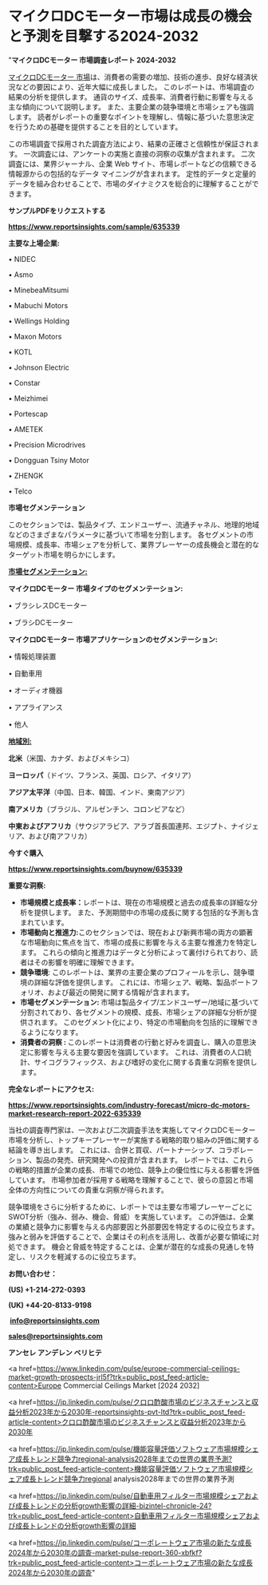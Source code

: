 # マイクロDCモーター市場は成長の機会と予測を目撃する2024-2032

"<strong>マイクロDCモーター 市場調査レポート 2024-2032</strong>

<a href=https://www.reportsinsights.com/sample/635339>マイクロDCモーター 市場</a>は、消費者の需要の増加、技術の進歩、良好な経済状況などの要因により、近年大幅に成長しました。 このレポートは、市場調査の結果の分析を提供します。 通貨のサイズ、成長率、消費者行動に影響を与える主な傾向について説明します。 また、主要企業の競争環境と市場シェアも強調します。 読者がレポートの重要なポイントを理解し、情報に基づいた意思決定を行うための基礎を提供することを目的としています。

この市場調査で採用された調査方法により、結果の正確さと信頼性が保証されます。 一次調査には、アンケートの実施と直接の洞察の収集が含まれます。 二次調査には、業界ジャーナル、企業 Web サイト、市場レポートなどの信頼できる情報源からの包括的なデータ マイニングが含まれます。 定性的データと定量的データを組み合わせることで、市場のダイナミクスを総合的に理解することができます。

<strong><b>サンプルPDFをリクエストする</b></strong>

<a href=https://www.reportsinsights.com/sample/635339><strong><u>https://www.reportsinsights.com/sample/635339</u></strong></a>

<strong>主要な上場企業:</strong>

• NIDEC

• Asmo

• MinebeaMitsumi

• Mabuchi Motors

• Wellings Holding

• Maxon Motors

• KOTL

• Johnson Electric

• Constar

• Meizhimei

• Portescap

• AMETEK

• Precision Microdrives

• Dongguan Tsiny Motor

• ZHENGK

• Telco

<strong>市場セグメンテーション</strong>

このセクションでは、製品タイプ、エンドユーザー、流通チャネル、地理的地域などのさまざまなパラメータに基づいて市場を分割します。 各セグメントの市場規模、成長率、市場シェアを分析して、業界プレーヤーの成長機会と潜在的なターゲット市場を明らかにします。

<strong><u>市場セグメンテーション</u></strong><strong><u>:</u></strong>

<strong>マイクロDCモーター 市場タイプのセグメンテーション:</strong>

• ブラシレスDCモーター

• ブラシDCモーター

<strong>マイクロDCモーター 市場アプリケーションのセグメンテーション:</strong>

• 情報処理装置

• 自動車用

• オーディオ機器

• アプライアンス

• 他人

<strong><u>地域別</u></strong><strong><u>:</u></strong>

<strong>北米</strong>（米国、カナダ、およびメキシコ）

<strong>ヨーロッパ</strong>（ドイツ、フランス、英国、ロシア、イタリア）

<strong>アジア太平洋</strong>（中国、日本、韓国、インド、東南アジア）

<strong>南アメリカ</strong>（ブラジル、アルゼンチン、コロンビアなど）

<strong>中東およびアフリカ</strong>（サウジアラビア、アラブ首長国連邦、エジプト、ナイジェリア、および南アフリカ）

<strong>今すぐ購入</strong>

<a href=https://www.reportsinsights.com/buynow/635339><strong><u>https://www.reportsinsights.com/buynow/635339</u></strong></a>

<strong>重要な洞察:</strong>
<ul>
  <li><strong>市場規模と成長率：</strong>レポートは、現在の市場規模と過去の成長率の詳細な分析を提供します。 また、予測期間中の市場の成長に関する包括的な予測も含まれています。</li>
  <li><strong>市場動向と推進力:</strong>このセクションでは、現在および新興市場の両方の顕著な市場動向に焦点を当て、市場の成長に影響を与える主要な推進力を特定します。 これらの傾向と推進力はデータと分析によって裏付けられており、読者はその影響を明確に理解できます。</li>
  <li><strong>競争環境</strong>: このレポートは、業界の主要企業のプロフィールを示し、競争環境の詳細な評価を提供します。 これには、市場シェア、戦略、製品ポートフォリオ、および最近の開発に関する情報が含まれます。</li>
  <li><strong>市場セグメンテーション: </strong>市場は製品タイプ/エンドユーザー/地域に基づいて分割されており、各セグメントの規模、成長、市場シェアの詳細な分析が提供されます。 このセグメント化により、特定の市場動向を包括的に理解できるようになります。</li>
  <li><strong>消費者の洞察 : </strong>このレポートは消費者の行動と好みを調査し、購入の意思決定に影響を与える主要な要因を強調しています。 これは、消費者の人口統計、サイコグラフィックス、および嗜好の変化に関する貴重な洞察を提供します。</li>
</ul>
<strong>完全なレポートにアクセス:</strong>

<a href=https://www.reportsinsights.com/industry-forecast/micro-dc-motors-market-research-report-2022-635339><strong><u><b>https://www.reportsinsights.com/industry-forecast/micro-dc-motors-market-research-report-2022-635339</b></u></strong></a>

当社の調査専門家は、一次および二次調査手法を実施してマイクロDCモーター市場を分析し、トップキープレーヤーが実施する戦略的取り組みの評価に関する結論を導き出します。 これには、合併と買収、パートナーシップ、コラボレーション、製品の発売、研究開発への投資が含まれます。 レポートでは、これらの戦略的措置が企業の成長、市場での地位、競争上の優位性に与える影響を評価しています。 市場参加者が採用する戦略を理解することで、彼らの意図と市場全体の方向性についての貴重な洞察が得られます。

競争環境をさらに分析するために、レポートでは主要な市場プレーヤーごとにSWOT分析（強み、弱み、機会、脅威）を実施しています。 この評価は、企業の業績と競争力に影響を与える内部要因と外部要因を特定するのに役立ちます。 強みと弱みを評価することで、企業はその利点を活用し、改善が必要な領域に対処できます。 機会と脅威を特定することは、企業が潜在的な成長の見通しを特定し、リスクを軽減するのに役立ちます。

<strong>お問い合わせ：</strong>

<strong>(US) +1-214-272-0393</strong>

<strong>(UK) +44-20-8133-9198</strong>

<strong> </strong><a href=info@reportsinsights.com><strong><u>info@reportsinsights.com</u></strong></a>

<a href=sales@reportsinsights.com><strong><u>sales@reportsinsights.com</u></strong></a>

<strong>アンセレ アンデレン ベリヒテ</strong>

<a href=https://www.linkedin.com/pulse/europe-commercial-ceilings-market-growth-prospects-jrl5f?trk=public_post_feed-article-content>Europe Commercial Ceilings Market [2024 2032]</a>

<a href=https://jp.linkedin.com/pulse/クロロ酢酸市場のビジネスチャンスと収益分析2023年から2030年-reportsinsights-pvt-ltd?trk=public_post_feed-article-content>クロロ酢酸市場のビジネスチャンスと収益分析2023年から2030年</a>

<a href=https://jp.linkedin.com/pulse/機能容量評価ソフトウェア市場規模シェア成長トレンド競争力regional-analysis2028年までの世界の業界予測?trk=public_post_feed-article-content>機能容量評価ソフトウェア市場規模シェア成長トレンド競争力regional analysis2028年までの世界の業界予測</a>

<a href=https://jp.linkedin.com/pulse/自動車用フィルター市場規模シェアおよび成長トレンドの分析growth影響の詳細-bizintel-chronicle-24?trk=public_post_feed-article-content>自動車用フィルター市場規模シェアおよび成長トレンドの分析growth影響の詳細</a>

<a href=https://jp.linkedin.com/pulse/コーポレートウェア市場の新たな成長2024年から2030年の調査-market-pulse-report-360-xbfkf?trk=public_post_feed-article-content>コーポレートウェア市場の新たな成長2024年から2030年の調査</a>"
